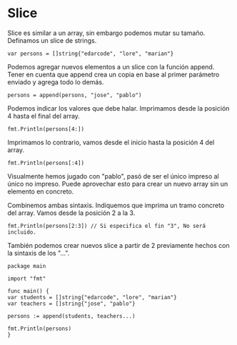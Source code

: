 # Slice

Slice es similar a un array, sin embargo podemos mutar su tamaño. Definamos un slice de strings.

```
var persons = []string{"edarcode", "lore", "marian"}
```

Podemos agregar nuevos elementos a un slice con la función append. Tener en cuenta que append crea un copia en base al primer parámetro enviado y agrega todo lo demás.

```
persons = append(persons, "jose", "pablo")
```

Podemos indicar los valores que debe halar. Imprimamos desde la posición 4 hasta el final del array.

```
fmt.Println(persons[4:])
```

Imprimamos lo contrario, vamos desde el inicio hasta la posición 4 del array.

```
fmt.Println(persons[:4])
```

Visualmente hemos jugado con "pablo", pasó de ser el único impreso al único no impreso. Puede aprovechar esto para crear un nuevo array sin un elemento en concreto.

Combinemos ambas sintaxis. Indiquemos que imprima un tramo concreto del array. Vamos desde la posición 2 a la 3.

```
fmt.Println(persons[2:3]) // Si especifica el fin "3", No será incluido.
```

También podemos crear nuevos slice a partir de 2 previamente hechos con la sintaxis de los "...".

```
package main

import "fmt"

func main() {
var students = []string{"edarcode", "lore", "marian"}
var teachers = []string{"jose", "pablo"}

persons := append(students, teachers...)

fmt.Println(persons)
}

```
